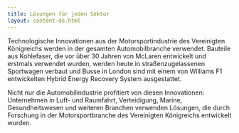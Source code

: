 ```yaml
---
title: Lösungen für jeden Sektor
layout: content-de.html
---
```


Technologische Innovationen aus der Motorsportindustrie des Vereinigten Königreichs werden in der gesamten Automobilbranche verwendet. Bauteile aus Kohlefaser, die vor über 30 Jahren von McLaren entwickelt und erstmals verwendet wurden, werden heute in straßenzugelassenen Sportwagen verbaut und Busse in London sind mit einem von Williams F1 entwickelten Hybrid Energy Recovery System ausgestattet.

Nicht nur die Automobilindustrie profitiert von diesen Innovationen: Unternehmen in Luft- und Raumfahrt, Verteidigung, Marine, Gesundheitswesen und weiteren Branchen verwenden Lösungen, die durch Forschung in der Motorsportbranche des Vereinigten Königreichs entwickelt wurden.